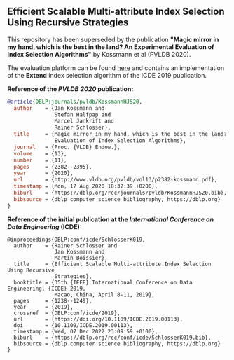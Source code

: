 ## Efficient Scalable Multi-attribute Index Selection Using Recursive Strategies

This repository has been superseded by the publication **"Magic mirror in my hand, which is the best in the land? An Experimental Evaluation of Index Selection Algorithms"** by Kossmann et al (PVLDB 2020).

The evaluation platform can be found [here](https://github.com/hyrise/index_selection_evaluation) and contains an implementation of the **Extend** index selection algorithm of the ICDE 2019 publication.

**Reference of the _PVLDB 2020_ publication:**
```bibtex
@article{DBLP:journals/pvldb/KossmannHJS20,
  author    = {Jan Kossmann and
               Stefan Halfpap and
               Marcel Jankrift and
               Rainer Schlosser},
  title     = {Magic mirror in my hand, which is the best in the land? An Experimental
               Evaluation of Index Selection Algorithms},
  journal   = {Proc. {VLDB} Endow.},
  volume    = {13},
  number    = {11},
  pages     = {2382--2395},
  year      = {2020},
  url       = {http://www.vldb.org/pvldb/vol13/p2382-kossmann.pdf},
  timestamp = {Mon, 17 Aug 2020 18:32:39 +0200},
  biburl    = {https://dblp.org/rec/journals/pvldb/KossmannHJS20.bib},
  bibsource = {dblp computer science bibliography, https://dblp.org}
}
```


**Reference of the initial publication at the _International Conference on Data Engineering_ (ICDE):**
```
@inproceedings{DBLP:conf/icde/SchlosserK019,
  author    = {Rainer Schlosser and
               Jan Kossmann and
               Martin Boissier},
  title     = {Efficient Scalable Multi-attribute Index Selection Using Recursive
               Strategies},
  booktitle = {35th {IEEE} International Conference on Data Engineering, {ICDE} 2019,
               Macao, China, April 8-11, 2019},
  pages     = {1238--1249},
  year      = {2019},
  crossref  = {DBLP:conf/icde/2019},
  url       = {https://doi.org/10.1109/ICDE.2019.00113},
  doi       = {10.1109/ICDE.2019.00113},
  timestamp = {Wed, 07 Dec 2022 23:09:59 +0100},
  biburl    = {https://dblp.org/rec/conf/icde/SchlosserK019.bib},
  bibsource = {dblp computer science bibliography, https://dblp.org}
}
```
